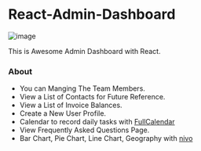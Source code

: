 # React-Admin-Dashboard

![image](https://github.com/Ahmed-Mohamed-Adel/React-Admin-Dashboard/assets/91554895/b658da8d-92ba-4286-bd63-bfa5a8c48e05)


This is Awesome Admin Dashboard with React.

### About
- You can Manging The Team Members.
- View a List of Contacts for Future Reference.
- View a List of Invoice Balances.
- Create a New User Profile.
- Calendar to record daily tasks with [FullCalendar](https://fullcalendar.io/)
- View Frequently Asked Questions Page.
- Bar Chart, Pie Chart, Line Chart, Geography with [nivo](https://nivo.rocks/)

